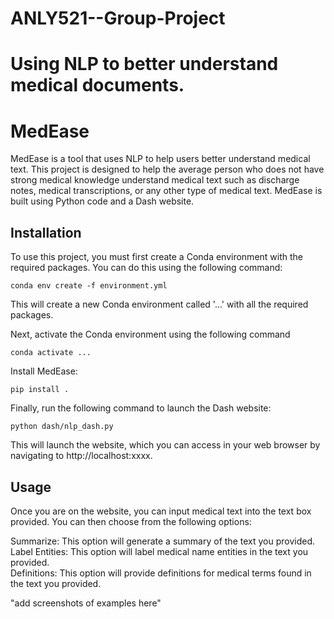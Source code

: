 # ANLY521--Group-Project
Using NLP to better understand medical documents.
=======
# MedEase
MedEase is a tool that uses NLP to help users better understand medical text. This project is designed to help the average person who does not have strong medical knowledge understand medical text such as discharge notes, medical transcriptions, or any other type of medical text. MedEase is built using Python code and a Dash website.

## Installation
To use this project, you must first create a Conda environment with the required packages. You can do this using the following command:
```
conda env create -f environment.yml
```

This will create a new Conda environment called '...' with all the required packages.

Next, activate the Conda environment using the following command
```
conda activate ...
```

Install MedEase:
```
pip install .
```

Finally, run the following command to launch the Dash website:
```
python dash/nlp_dash.py
```

This will launch the website, which you can access in your web browser by navigating to http://localhost:xxxx.

## Usage
Once you are on the website, you can input medical text into the text box provided. You can then choose from the following options:

Summarize: This option will generate a summary of the text you provided.  
Label Entities: This option will label medical name entities in the text you provided.  
Definitions: This option will provide definitions for medical terms found in the text you provided.  

"add screenshots of examples here"

